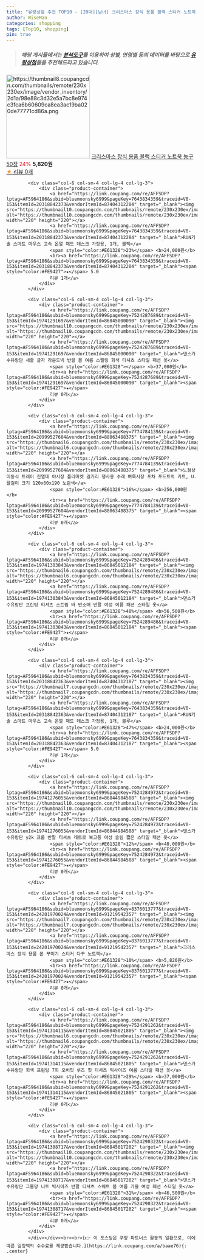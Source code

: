 ```yaml
---
title: "유랑상점 추천 TOP10 - [20대][남녀] 크리스마스 장식 용품 블랙 스티커 노트북 농구 50장"
author: WiseMan
categories: shopping
tags: [Top10, shopping]
pin: true
---
```


> ##### 해당 게시물에서는 [**분석도구**](https://itemscout.io/)를 이용하여 **성별**, **연령별** 등의 데이터를 바탕으로 [**유랑상점**](https://link.coupang.com/a/baae76)들을 추천해드리고 있습니다.
<div class="container"><div class="row">
            <div class="col-6 col-sm-4 col-lg-4 col-lg-3">
                <div class="product-container">
                    <a href="https://link.coupang.com/re/AFFSDP?lptag=AF5964186&subid=bluemoonsky6999&pageKey=8376015581&traceid=V0-153&itemId=24201975439&vendorItemId=91219547347" target="_blank"><img src="https://thumbnail8.coupangcdn.com/thumbnails/remote/230x230ex/image/vendor_inventory/2d1a/98e88c3d32e5a7bc8e974c3fca6b60609ca8ea3ac19ba020de77771cd86a.png" alt="https://thumbnail8.coupangcdn.com/thumbnails/remote/230x230ex/image/vendor_inventory/2d1a/98e88c3d32e5a7bc8e974c3fca6b60609ca8ea3ac19ba020de77771cd86a.png" width="220" height="220"></a>
                    <a href="https://link.coupang.com/re/AFFSDP?lptag=AF5964186&subid=bluemoonsky6999&pageKey=8376015581&traceid=V0-153&itemId=24201975439&vendorItemId=91219547347" target="_blank">크리스마스 장식 용품 블랙 스티커 노트북 농구 50장</a>
                    <span style="color:#E61328">24%</span> <b>5,820원</b>
                    <br><a href="https://link.coupang.com/re/AFFSDP?lptag=AF5964186&subid=bluemoonsky6999&pageKey=8376015581&traceid=V0-153&itemId=24201975439&vendorItemId=91219547347" target="_blank"><span style="color:#FE9427">★</span> 
                    리뷰 0개</a>
                </div>
            </div>
            
            <div class="col-6 col-sm-4 col-lg-4 col-lg-3">
                <div class="product-container">
                    <a href="https://link.coupang.com/re/AFFSDP?lptag=AF5964186&subid=bluemoonsky6999&pageKey=7643834359&traceid=V0-153&itemId=20318842373&vendorItemId=87404312284" target="_blank"><img src="https://thumbnail10.coupangcdn.com/thumbnails/remote/230x230ex/image/vendor_inventory/430d/d786b3b619ca3b2c589e55297ff369f4889e6f47f40ca025017bda431c49.jpg" alt="https://thumbnail10.coupangcdn.com/thumbnails/remote/230x230ex/image/vendor_inventory/430d/d786b3b619ca3b2c589e55297ff369f4889e6f47f40ca025017bda431c49.jpg" width="220" height="220"></a>
                    <a href="https://link.coupang.com/re/AFFSDP?lptag=AF5964186&subid=bluemoonsky6999&pageKey=7643834359&traceid=V0-153&itemId=20318842373&vendorItemId=87404312284" target="_blank">RUN기술 스마트 마우스 고속 온열 패드 데스크 가정용, 1개, 블랙</a>
                    <span style="color:#E61328">23%</span> <b>24,000원</b>
                    <br><a href="https://link.coupang.com/re/AFFSDP?lptag=AF5964186&subid=bluemoonsky6999&pageKey=7643834359&traceid=V0-153&itemId=20318842373&vendorItemId=87404312284" target="_blank"><span style="color:#FE9427">★</span> 5.0
                    리뷰 1개</a>
                </div>
            </div>
            
            <div class="col-6 col-sm-4 col-lg-4 col-lg-3">
                <div class="product-container">
                    <a href="https://link.coupang.com/re/AFFSDP?lptag=AF5964186&subid=bluemoonsky6999&pageKey=7524287689&traceid=V0-153&itemId=19741291697&vendorItemId=86845000090" target="_blank"><img src="https://thumbnail10.coupangcdn.com/thumbnails/remote/230x230ex/image/vendor_inventory/27af/6d18d0ecd91fd568d201eafecee8a2efd2c1365e2f4fe444a9ad75f82677.png" alt="https://thumbnail10.coupangcdn.com/thumbnails/remote/230x230ex/image/vendor_inventory/27af/6d18d0ecd91fd568d201eafecee8a2efd2c1365e2f4fe444a9ad75f82677.png" width="220" height="220"></a>
                    <a href="https://link.coupang.com/re/AFFSDP?lptag=AF5964186&subid=bluemoonsky6999&pageKey=7524287689&traceid=V0-153&itemId=19741291697&vendorItemId=86845000090" target="_blank">댄스가수유랑단 세줄 글자 라운드넥 반팔 봄 여름 스펠링 회색 티셔츠 스타일 패션 옷</a>
                    <span style="color:#E61328"></span> <b>37,000원</b>
                    <br><a href="https://link.coupang.com/re/AFFSDP?lptag=AF5964186&subid=bluemoonsky6999&pageKey=7524287689&traceid=V0-153&itemId=19741291697&vendorItemId=86845000090" target="_blank"><span style="color:#FE9427">★</span> 
                    리뷰 0개</a>
                </div>
            </div>
            
            <div class="col-6 col-sm-4 col-lg-4 col-lg-3">
                <div class="product-container">
                    <a href="https://link.coupang.com/re/AFFSDP?lptag=AF5964186&subid=bluemoonsky6999&pageKey=7774784139&traceid=V0-153&itemId=20999527604&vendorItemId=88063488375" target="_blank"><img src="https://thumbnail6.coupangcdn.com/thumbnails/remote/230x230ex/image/vendor_inventory/d4fd/92c2300f6b0862b012e19851193a3603fb20a3d34902f44370f17e7b932b.jpg" alt="https://thumbnail6.coupangcdn.com/thumbnails/remote/230x230ex/image/vendor_inventory/d4fd/92c2300f6b0862b012e19851193a3603fb20a3d34902f44370f17e7b932b.jpg" width="220" height="220"></a>
                    <a href="https://link.coupang.com/re/AFFSDP?lptag=AF5964186&subid=bluemoonsky6999&pageKey=7774784139&traceid=V0-153&itemId=20999527604&vendorItemId=88063488375" target="_blank">노점상 이동식 트레이 진열대 야시장 플리마켓 길거리 행사용 수레 벼룩시장 포차 푸드트럭 카트, U. 팔걸이 크기 120x60x190 노란색</a>
                    <span style="color:#E61328">16%</span> <b>256,000원</b>
                    <br><a href="https://link.coupang.com/re/AFFSDP?lptag=AF5964186&subid=bluemoonsky6999&pageKey=7774784139&traceid=V0-153&itemId=20999527604&vendorItemId=88063488375" target="_blank"><span style="color:#FE9427">★</span> 
                    리뷰 0개</a>
                </div>
            </div>
            
            <div class="col-6 col-sm-4 col-lg-4 col-lg-3">
                <div class="product-container">
                    <a href="https://link.coupang.com/re/AFFSDP?lptag=AF5964186&subid=bluemoonsky6999&pageKey=7524289486&traceid=V0-153&itemId=19741303843&vendorItemId=86845012184" target="_blank"><img src="https://thumbnail6.coupangcdn.com/thumbnails/remote/230x230ex/image/vendor_inventory/eaa7/c053ac1bf37cba380e3691b6f35c30a0e3849b0354cf8219b1cefe6a0e0d.png" alt="https://thumbnail6.coupangcdn.com/thumbnails/remote/230x230ex/image/vendor_inventory/eaa7/c053ac1bf37cba380e3691b6f35c30a0e3849b0354cf8219b1cefe6a0e0d.png" width="220" height="220"></a>
                    <a href="https://link.coupang.com/re/AFFSDP?lptag=AF5964186&subid=bluemoonsky6999&pageKey=7524289486&traceid=V0-153&itemId=19741303843&vendorItemId=86845012184" target="_blank">댄스가수유랑단 프린팅 티셔츠 스트립 바 반소매 반팔 여성 여름 패션 스타일 옷</a>
                    <span style="color:#E61328">40%</span> <b>56,500원</b>
                    <br><a href="https://link.coupang.com/re/AFFSDP?lptag=AF5964186&subid=bluemoonsky6999&pageKey=7524289486&traceid=V0-153&itemId=19741303843&vendorItemId=86845012184" target="_blank"><span style="color:#FE9427">★</span> 
                    리뷰 0개</a>
                </div>
            </div>
            
            <div class="col-6 col-sm-4 col-lg-4 col-lg-3">
                <div class="product-container">
                    <a href="https://link.coupang.com/re/AFFSDP?lptag=AF5964186&subid=bluemoonsky6999&pageKey=7643834359&traceid=V0-153&itemId=20318842363&vendorItemId=87404312187" target="_blank"><img src="https://thumbnail7.coupangcdn.com/thumbnails/remote/230x230ex/image/vendor_inventory/141a/37076b57742920b48507a6e68495ebb8272b68e5f553c5e857266d4c1d60.jpg" alt="https://thumbnail7.coupangcdn.com/thumbnails/remote/230x230ex/image/vendor_inventory/141a/37076b57742920b48507a6e68495ebb8272b68e5f553c5e857266d4c1d60.jpg" width="220" height="220"></a>
                    <a href="https://link.coupang.com/re/AFFSDP?lptag=AF5964186&subid=bluemoonsky6999&pageKey=7643834359&traceid=V0-153&itemId=20318842363&vendorItemId=87404312187" target="_blank">RUN기술 스마트 마우스 고속 온열 패드 데스크 가정용, 1개, 블루</a>
                    <span style="color:#E61328">47%</span> <b>24,000원</b>
                    <br><a href="https://link.coupang.com/re/AFFSDP?lptag=AF5964186&subid=bluemoonsky6999&pageKey=7643834359&traceid=V0-153&itemId=20318842363&vendorItemId=87404312187" target="_blank"><span style="color:#FE9427">★</span> 5.0
                    리뷰 1개</a>
                </div>
            </div>
            
            <div class="col-6 col-sm-4 col-lg-4 col-lg-3">
                <div class="product-container">
                    <a href="https://link.coupang.com/re/AFFSDP?lptag=AF5964186&subid=bluemoonsky6999&pageKey=7524284972&traceid=V0-153&itemId=19741276055&vendorItemId=86844984588" target="_blank"><img src="https://thumbnail10.coupangcdn.com/thumbnails/remote/230x230ex/image/vendor_inventory/89c1/c53314ae93053d5606be270129d2032cd50a547da86077bdd8e206646207.png" alt="https://thumbnail10.coupangcdn.com/thumbnails/remote/230x230ex/image/vendor_inventory/89c1/c53314ae93053d5606be270129d2032cd50a547da86077bdd8e206646207.png" width="220" height="220"></a>
                    <a href="https://link.coupang.com/re/AFFSDP?lptag=AF5964186&subid=bluemoonsky6999&pageKey=7524284972&traceid=V0-153&itemId=19741276055&vendorItemId=86844984588" target="_blank">댄스가수유랑단 y2k 크롭 반팔 티셔츠 레트로 복고풍 여성 슬림 짧은 스타일 패션 옷</a>
                    <span style="color:#E61328">12%</span> <b>40,000원</b>
                    <br><a href="https://link.coupang.com/re/AFFSDP?lptag=AF5964186&subid=bluemoonsky6999&pageKey=7524284972&traceid=V0-153&itemId=19741276055&vendorItemId=86844984588" target="_blank"><span style="color:#FE9427">★</span> 
                    리뷰 0개</a>
                </div>
            </div>
            
            <div class="col-6 col-sm-4 col-lg-4 col-lg-3">
                <div class="product-container">
                    <a href="https://link.coupang.com/re/AFFSDP?lptag=AF5964186&subid=bluemoonsky6999&pageKey=8376013777&traceid=V0-153&itemId=24201970024&vendorItemId=91219542357" target="_blank"><img src="https://thumbnail7.coupangcdn.com/thumbnails/remote/230x230ex/image/vendor_inventory/6994/c347276b62eedaf3a28a2bf9ad68517bbab936408c7cc7abb21496c2186b.png" alt="https://thumbnail7.coupangcdn.com/thumbnails/remote/230x230ex/image/vendor_inventory/6994/c347276b62eedaf3a28a2bf9ad68517bbab936408c7cc7abb21496c2186b.png" width="220" height="220"></a>
                    <a href="https://link.coupang.com/re/AFFSDP?lptag=AF5964186&subid=bluemoonsky6999&pageKey=8376013777&traceid=V0-153&itemId=24201970024&vendorItemId=91219542357" target="_blank">크리스마스 장식 용품 폰 꾸미기 스티커 다꾸 노트북</a>
                    <span style="color:#E61328">10%</span> <b>5,820원</b>
                    <br><a href="https://link.coupang.com/re/AFFSDP?lptag=AF5964186&subid=bluemoonsky6999&pageKey=8376013777&traceid=V0-153&itemId=24201970024&vendorItemId=91219542357" target="_blank"><span style="color:#FE9427">★</span> 
                    리뷰 0개</a>
                </div>
            </div>
            
            <div class="col-6 col-sm-4 col-lg-4 col-lg-3">
                <div class="product-container">
                    <a href="https://link.coupang.com/re/AFFSDP?lptag=AF5964186&subid=bluemoonsky6999&pageKey=7524291262&traceid=V0-153&itemId=19741314115&vendorItemId=86845021805" target="_blank"><img src="https://thumbnail6.coupangcdn.com/thumbnails/remote/230x230ex/image/vendor_inventory/a11c/f4b751dd781a01b3fa7fc2c1442cf5477f4a8bdcd67a87fe885b4a7455c2.png" alt="https://thumbnail6.coupangcdn.com/thumbnails/remote/230x230ex/image/vendor_inventory/a11c/f4b751dd781a01b3fa7fc2c1442cf5477f4a8bdcd67a87fe885b4a7455c2.png" width="220" height="220"></a>
                    <a href="https://link.coupang.com/re/AFFSDP?lptag=AF5964186&subid=bluemoonsky6999&pageKey=7524291262&traceid=V0-153&itemId=19741314115&vendorItemId=86845021805" target="_blank">댄스가수유랑단 회색 프린팅 7회 오버핏 루즈 핏 티셔츠 빅사이즈 여름 스타일 패션 옷</a>
                    <span style="color:#E61328">29%</span> <b>37,000원</b>
                    <br><a href="https://link.coupang.com/re/AFFSDP?lptag=AF5964186&subid=bluemoonsky6999&pageKey=7524291262&traceid=V0-153&itemId=19741314115&vendorItemId=86845021805" target="_blank"><span style="color:#FE9427">★</span> 
                    리뷰 0개</a>
                </div>
            </div>
            
            <div class="col-6 col-sm-4 col-lg-4 col-lg-3">
                <div class="product-container">
                    <a href="https://link.coupang.com/re/AFFSDP?lptag=AF5964186&subid=bluemoonsky6999&pageKey=7524290322&traceid=V0-153&itemId=19741308717&vendorItemId=86845017202" target="_blank"><img src="https://thumbnail10.coupangcdn.com/thumbnails/remote/230x230ex/image/vendor_inventory/add9/1f6ea41f3e81e252e48ddd64758691893d9fef4aac7b574c6a27fbda340b.png" alt="https://thumbnail10.coupangcdn.com/thumbnails/remote/230x230ex/image/vendor_inventory/add9/1f6ea41f3e81e252e48ddd64758691893d9fef4aac7b574c6a27fbda340b.png" width="220" height="220"></a>
                    <a href="https://link.coupang.com/re/AFFSDP?lptag=AF5964186&subid=bluemoonsky6999&pageKey=7524290322&traceid=V0-153&itemId=19741308717&vendorItemId=86845017202" target="_blank">댄스가수유랑단 그물망 니트 빅사이즈 반팔 티셔츠 스웨트 봄 여름 가을 여성 패션 스타일 옷</a>
                    <span style="color:#E61328">31%</span> <b>46,500원</b>
                    <br><a href="https://link.coupang.com/re/AFFSDP?lptag=AF5964186&subid=bluemoonsky6999&pageKey=7524290322&traceid=V0-153&itemId=19741308717&vendorItemId=86845017202" target="_blank"><span style="color:#FE9427">★</span> 
                    리뷰 0개</a>
                </div>
            </div>
            </div></div><br><br>[👉 이 포스팅은 쿠팡 파트너스 활동의 일환으로, 이에 따른 일정액의 수수료를 제공받습니다.](https://link.coupang.com/a/baae76){: .center}